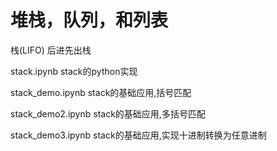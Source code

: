 # 堆栈，队列，和列表

栈(LIFO) 后进先出栈

stack.ipynb stack的python实现

stack_demo.ipynb stack的基础应用,括号匹配

stack_demo2.ipynb stack的基础应用,多括号匹配

stack_demo3.ipynb stack的基础应用,实现十进制转换为任意进制

